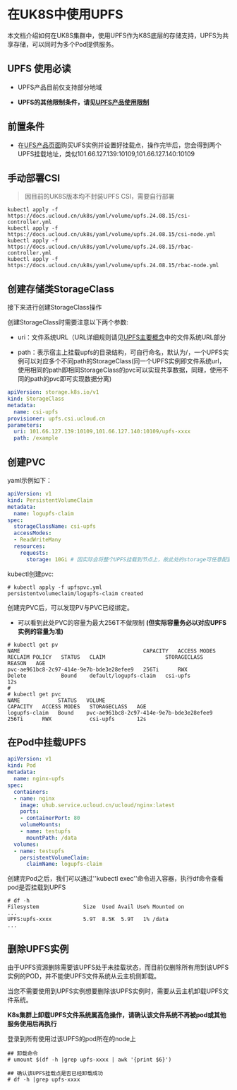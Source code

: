 # 在UK8S中使用UPFS

本文档介绍如何在UK8S集群中，使用UPFS作为K8S底层的存储支持，UPFS为共享存储，可以同时为多个Pod提供服务。

## UPFS 使用必读

* UPFS产品目前仅支持部分地域

* **UPFS的其他限制条件，请见[UPFS产品使用限制](https://docs.ucloud.cn/upfs/upfs_manual_instruction/limit)**

## 前置条件

- 在[UFS产品页面](https://console.ucloud.cn/upfs/)购买UFS实例并设置好挂载点，操作完毕后，您会得到两个UPFS挂载地址，类似101.66.127.139:10109,101.66.127.140:10109

## 手动部署CSI

> 因目前的UK8S版本均不封装UPFS CSI，需要自行部署

```
kubectl apply -f https://docs.ucloud.cn/uk8s/yaml/volume/upfs.24.08.15/csi-controller.yml
kubectl apply -f https://docs.ucloud.cn/uk8s/yaml/volume/upfs.24.08.15/csi-node.yml
kubectl apply -f https://docs.ucloud.cn/uk8s/yaml/volume/upfs.24.08.15/rbac-controller.yml
kubectl apply -f https://docs.ucloud.cn/uk8s/yaml/volume/upfs.24.08.15/rbac-node.yml
```

## 创建存储类StorageClass

接下来进行创建StorageClass操作

创建StorageClass时需要注意以下两个参数:

* uri：文件系统URL（URL详细规则请见[UPFS主要概念](https://docs.ucloud.cn/upfs/upfs_manual_instruction/concept)中的文件系统URL部分

* path：表示宿主上挂载upfs的目录结构，可自行命名，默认为/，一个UPFS实例可以对应多个不同path的StorageClass(同一个UPFS实例即文件系统url，使用相同的path即相同StorageClass的pvc可以实现共享数据，同理，使用不同的path的pvc即可实现数据分离)

```yaml
apiVersion: storage.k8s.io/v1
kind: StorageClass
metadata:
  name: csi-upfs
provisioner: upfs.csi.ucloud.cn
parameters:
  uri: 101.66.127.139:10109,101.66.127.140:10109/upfs-xxxx
  path: /example

```

## 创建PVC

yaml示例如下：

```yaml
apiVersion: v1
kind: PersistentVolumeClaim
metadata:
  name: logupfs-claim
spec:
  storageClassName: csi-upfs
  accessModes:
  - ReadWriteMany
  resources:
    requests:
      storage: 10Gi # 因实际会将整个UPFS挂载到节点上，故此处的storage可任意配置并不做限制
```

kubectl创建pvc:

```
# kubectl apply -f upfspvc.yml 
persistentvolumeclaim/logupfs-claim created
```

创建完PVC后，可以发现PV与PVC已经绑定。
* 可以看到此处PVC的容量为最大256T不做限制 **(但实际容量务必以对应UPFS实例的容量为准)**

```
# kubectl get pv
NAME                                       CAPACITY   ACCESS MODES   RECLAIM POLICY   STATUS   CLAIM                   STORAGECLASS   REASON   AGE
pvc-ae961bc8-2c97-414e-9e7b-bde3e28efee9   256Ti      RWX            Delete           Bound    default/logupfs-claim   csi-upfs                12s
# 
# kubectl get pvc
NAME            STATUS   VOLUME                                     CAPACITY   ACCESS MODES   STORAGECLASS   AGE
logupfs-claim   Bound    pvc-ae961bc8-2c97-414e-9e7b-bde3e28efee9   256Ti      RWX            csi-upfs       12s
```

## 在Pod中挂载UPFS

```yaml
apiVersion: v1
kind: Pod
metadata:
  name: nginx-upfs
spec:
  containers:
  - name: nginx
    image: uhub.service.ucloud.cn/ucloud/nginx:latest 
    ports:
    - containerPort: 80
    volumeMounts:
    - name: testupfs
      mountPath: /data
  volumes:
  - name: testupfs
    persistentVolumeClaim:
      claimName: logupfs-claim
```

创建完Pod之后，我们可以通过''kubectl exec''命令进入容器，执行df命令查看pod是否挂载到UPFS

```
# df -h
Filesystem              Size  Used Avail Use% Mounted on
...
UPFS:upfs-xxxx          5.9T  8.5K  5.9T   1% /data
...
```

## 删除UPFS实例

由于UPFS资源删除需要该UPFS处于未挂载状态，而目前仅删除所有用到该UPFS实例的POD，并不能使UPFS文件系统从云主机侧卸载。

当您不需要使用到UPFS实例想要删除该UPFS实例时，需要从云主机卸载UPFS文件系统。

**K8s集群上卸载UPFS文件系统属高危操作，请确认该文件系统不再被pod或其他服务使用后再执行**

登录到所有使用过该UPFS的pod所在的node上

```
## 卸载命令
# umount $(df -h |grep upfs-xxxx | awk '{print $6}')

## 确认该UPFS挂载点是否已经卸载成功
# df -h |grep upfs-xxxx
```